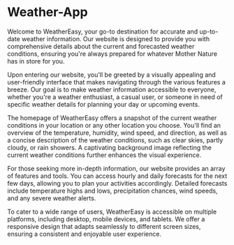 # Weather-App
Welcome to WeatherEasy, your go-to destination for accurate and up-to-date weather information. Our website is designed to provide you with comprehensive details about the current and forecasted weather conditions, ensuring you're always prepared for whatever Mother Nature has in store for you.

Upon entering our website, you'll be greeted by a visually appealing and user-friendly interface that makes navigating through the various features a breeze. Our goal is to make weather information accessible to everyone, whether you're a weather enthusiast, a casual user, or someone in need of specific weather details for planning your day or upcoming events.

The homepage of WeatherEasy offers a snapshot of the current weather conditions in your location or any other location you choose. You'll find an overview of the temperature, humidity, wind speed, and direction, as well as a concise description of the weather conditions, such as clear skies, partly cloudy, or rain showers. A captivating background image reflecting the current weather conditions further enhances the visual experience.

For those seeking more in-depth information, our website provides an array of features and tools. You can access hourly and daily forecasts for the next few days, allowing you to plan your activities accordingly. Detailed forecasts include temperature highs and lows, precipitation chances, wind speeds, and any severe weather alerts.

To cater to a wide range of users, WeatherEasy is accessible on multiple platforms, including desktop, mobile devices, and tablets. We offer a responsive design that adapts seamlessly to different screen sizes, ensuring a consistent and enjoyable user experience.
